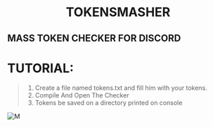 <h1 align="center">TOKENSMASHER</h1>

## MASS TOKEN CHECKER FOR DISCORD

# TUTORIAL:
 
> 1) Create a file named tokens.txt and fill him with your tokens.
> 2) Compile And Open The Checker
> 3) Tokens be saved on a directory printed on console


![M](https://external-content.duckduckgo.com/iu/?u=https%3A%2F%2Fpbs.twimg.com%2Fprofile_images%2F1071582837030060032%2FkKV-I01n.jpg&f=1&nofb=1)
